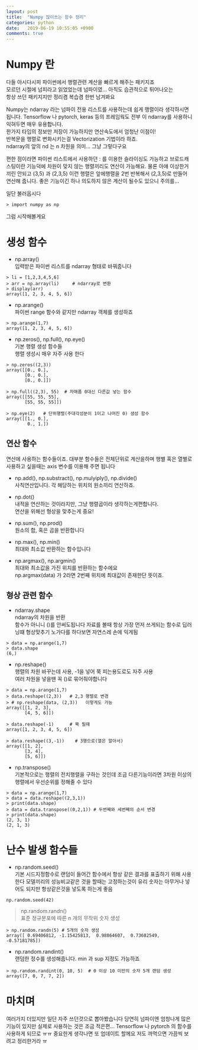 ```yaml
---
layout: post
title:  "Numpy 많이쓰는 함수 정리"
categories: python
date:   2019-06-19 10:55:05 +0900
comments: true
---
```



# Numpy 란

다들 아시다시피 파이썬에서 행렬관련 계산을 빠르게 해주는 패키지죠  
모르던 시절에 넘피라고 읽었었는데 넘파이였... 아직도 습관적으로 튀어나오는  
항상 쓰던 패키지지만 정리겸 복습겸 한번 남겨봐요 

Numpy는 ndarray 라는 넘파이 전용 리스트를 사용하는데 쉽게 행렬이라 생각하시면 됩니다. Tensorflow 나 pytorch, keras 등의 프레임웍도 전부 이 ndarray를 사용하니 익혀두면 매우 유용합니다.  
한가지 타입의 정보만 저장이 가능하지만 연산속도에서 엄청난 이점이!  
반복문을 행렬로 변화시키는걸 Vectorization 기법이라 하죠.  
ndarray의 앞의 nd 는 n 차원을 의미... 그냥 그렇다구요

편한 점이라면 파이썬 리스트에서 사용하던 : 를 이용한 슬라이싱도 가능하고 브로드캐스팅이란 기능덕에 차원이 맞지 않는 행렬끼리도 연산이 가능해요.
물론 아얘 이상한거끼린 안되고 (3,5) 과 (2,3,5) 이런 행렬은 앞에행렬을 2번 반복해서 (2,3,5)로 만들어 연산해 줍니다. 좋은 기능이긴 하나 의도하지 않은 계산이 될수도 있으니 주의를...

일단 불러옵시다
```
> import numpy as np
```
그럼 시작해볼게요



# 생성 함수

- np.array()  
입력받은 파이썬 리스트를 ndarray 형태로 바꿔줍니다

```
> li = [1,2,3,4,5,6]
> arr = np.array(li)     # ndarray로 변환
> display(arr)
array([1, 2, 3, 4, 5, 6])
```

- np.arange()  
파이썬 range 함수와 같지만 ndarray 객체를 생성하죠  

```
> np.arange(1,7)  
array([1, 2, 3, 4, 5, 6])
```


- np.zeros(), np.full(), np.eye()  
기본 행렬 생성 함수들  
행렬 생성시 매우 자주 사용 한다

```
> np.zeros((2,3))
array([[0., 0.],
       [0., 0.],
       [0., 0.]])

> np.full((2,3), 55)  # 자매품 0대신 다른값 넣는 함수
array([[55, 55, 55],
       [55, 55, 55]])

> np.eye(2)   # 단위행렬(주대각성분이 1이고 나머진 0) 생성 함수
array([[1., 0.],
        0., 1.])

```

## 연산 함수

연산에 사용하는 함수들이죠. 대부분 함수들은 전체단위로 계산을하며 행별 혹은 열별로 사용하고 싶을때는 axis 변수를 이용해 주면 됩니다

- np.add(), np.substract(), np.mulyiply(), np.divide()  
사칙연산입니다. 각 해당하는 위치의 원소끼리 연산하죠.

- np.dot()  
내적을 연산하는 것이라지만, 그냥 행렬곱이라 생각하는게편합니다.   
연산을 위해선 형상을 맞추는게 중요!

- np.sum(), np.prod()  
원소의 합, 혹은 곱을 반환합니다

- np.max(), np.min()  
최대와 최소값 반환하는 함수입니다

- np.argmax(), np.argmin()  
최대와 최소값을 가진 위치를 반환하는 함수에요  
np.argmax(data) 가 2라면 2번째 위치에 최대값이 존재한단 뜻이죠.


## 형상 관련 함수

- ndarray.shape  
ndarray의 차원을 반환  
함수가 아니니 ()를 안써도됩니다
자료를 볼때 항상 가장 먼저 쓰게되는 함수로 딥러닝떄 형상맞추기 노가다를 하다보면 자연스레 손에 익게됨

```
> data = np.arange(1,7)
> data.shape
(6,)
```

- np.reshape()  
행렬의 차원 바꾸는데 사용, -1을 넣어 쭉 피는용도로도 자주 사용  
여러 차원을 넣을땐 꼭 ()로 묶어줘야합니다

```
> data = np.arange(1,7)
> data.reshape((2,3))   # 2,3 행렬로 변경
> # np.reshape(data, (2,3))   이렇게도 가능 
array([[1, 2, 3],
       [4, 5, 6]])

> data.reshape(-1)      # 쭉 필때
array([1, 2, 3, 4, 5, 6])

> data.reshape((3,-1))    # 3행으로(열은 알아서)
array([[1, 2],
       [3, 4],
       [5, 6]])

```


- np.transpose()  
기본적으로는 행렬의 전치행렬을 구하는 것인데
조금 다른기능이라면 3차원 이상의 행렬에서 우선순위를 정해줄 수 있다  

```
> data = np.arange(1,7)
> data = data.reshape((2,3,1))
> print(data.shape)
> data = data.transpose((0,2,1)) # 두번째와 세번째의 순서 변경
> print(data.shape)
(2, 3, 1)
(2, 1, 3)
```

# 난수 발생 함수들

- np.random.seed()  
기본 시드지정함수로 랜덤이 들어간 함수에서 항상 같은 결과를 표출하기 위해 사용한다
모델끼리의 성능비교같은 것을 할때는 고정하는것이 유리
숫자는 아무거나 넣어도 되지만 항상같은것을 넣도록 하는게 좋음

```
np.random.seed(42)
```

> np.random.randn()  
표준 정규분포에 따른 n 개의 무작위 숫자 생성

```
> np.random.randn(5) # 5개의 숫자 생성
array([ 0.69406812, -1.15425813,  0.98864607,  0.73682549, -0.57181785])
```


- np.random.randint()  
랜덤한 정수를 생성해줍니다. min 과 sup 지정도 가능하죠  

```
> np.random.randint(0, 10, 5)  # 0 이상 10 미만의 숫자 5개 랜덤 생성
array([7, 0, 7, 7, 2])
```



# 마치며

여러가지 더있지만 일단 자주 쓰던것으로 뽑아봤습니다
당연히 넘파이엔 엄청나게 많은기능이 있지만
실제로 사용하는 것은 조금 적은편...
Tensorflow 나 pytorch 의 함수를 사용하게 되므로 ㅠㅠ
중요한게 생각나면 또 업데이트 할께요
저도 까먹으면 가끔씩 보려고 정리한거라 ㅠ